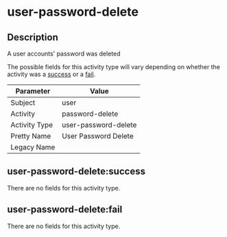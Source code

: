 user-password-delete
====================

Description
-----------
A user accounts' password was deleted

The possible fields for this activity type will vary depending on whether the activity was a [success](#user-password-deletesuccess) or a [fail](#user-password-deletefail).

| Parameter     | Value                |
| ------------- | -------------------- |
| Subject       | user                 |
| Activity      | password-delete      |
| Activity Type | user-password-delete |
| Pretty Name   | User Password Delete |
| Legacy Name   |                      |

user-password-delete:success
----------------------------

There are no fields for this activity type.


user-password-delete:fail
-------------------------

There are no fields for this activity type.
